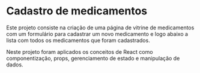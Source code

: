 # Cadastro de medicamentos

Este projeto consiste na criação de uma página de vitrine de medicamentos com um formulário para cadastrar um novo medicamento e logo abaixo a lista com todos os medicamentos que foram cadastrados.

Neste projeto foram aplicados os conceitos de React como componentização, props, gerenciamento de estado e manipulação de dados.
